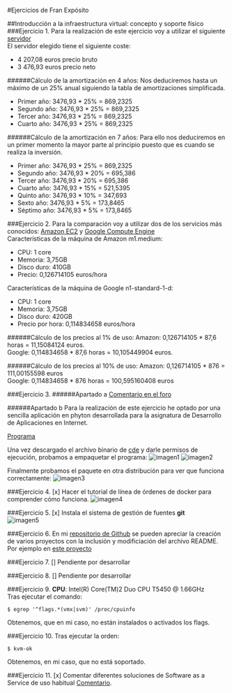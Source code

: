 #Ejercicios de Fran Expósito

##Introducción a la infraestructura virtual: concepto y soporte físico
###Ejercicio 1.
Para la realización de este ejercicio voy a utilizar el siguiente [servidor](http://www.senetic.es/product/709942-421?gclid=CjwKEAjwqamhBRDeyKKuuYztxwQSJAA1luvGNmmaBPD8uIBTFVNLdraahBwsAqJr7wJy4doFwrarLRoCeEfw_wcB)  
El servidor elegido tiene el siguiente coste:
* 4 207,08 euros precio bruto
* 3 476,93 euros precio neto

######Cálculo de la amortización en 4 años:
Nos deduciremos hasta un máximo de un 25% anual siguiendo la tabla de amortizaciones simplificada.  
* Primer año: 3476,93 * 25% = 869,2325  
* Segundo año: 3476,93 * 25% = 869,2325  
* Tercer año: 3476,93 * 25% = 869,2325  
* Cuarto año: 3476,93 * 25% = 869,2325  

######Cálculo de la amortización en 7 años: 
Para ello nos deduciremos en un primer momento la mayor parte al principio puesto que es cuando se realiza la inversión.  
* Primer año: 3476,93 * 25% = 869,2325  
* Segundo año: 3476,93 * 20% = 695,386  
* Tercer año: 3476,93 * 20% = 695,386  
* Cuarto año: 3476,93 * 15% = 521,5395  
* Quinto año: 3476,93 * 10% = 347,693  
* Sexto año: 3476,93 * 5% = 173,8465  
* Séptimo año: 3476,93 * 5% = 173,8465  

###Ejercicio 2.
Para la comparación voy a utilizar dos de los servicios más conocidos: [Amazon EC2](http://aws.amazon.com/es/ec2/) y [Google Compute Engine](https://cloud.google.com/products/compute-engine/)  
Características de la máquina de Amazon m1.medium:
* CPU: 1 core
* Memoria: 3,75GB 
* Disco duro: 410GB
* Precio: 0,126714105 euros/hora

Características de la máquina de Google n1-standard-1-d:
* CPU: 1 core
* Memoria: 3,75GB
* Disco duro: 420GB
* Precio por hora: 0,114834658 euros/hora

######Cálculo de los precios al 1% de uso:
Amazon: 0,126714105 * 87,6 horas = 11,15084124 euros.  
Google: 0,114834658 * 87,6 horas = 10,105449904 euros.  

######Cálculo de los precios al 10% de uso:
Amazon: 0,126714105 * 876 = 111,00155598 euros  
Google: 0,114834658 * 876 horas = 100,595160408 euros  

###Ejercicio 3.
######Apartado a
[Comentario en el foro](https://github.com/JJ/GII-2014/issues/71)

######Apartado b
Para la realización de este ejercicio he optado por una sencilla aplicación en phyton desarrollada para la asignatura de Desarrollo de Aplicaciones en Internet. 

[Programa](https://www.dropbox.com/s/d287zt39h4j5f3t/ejercicio1.py?dl=0)

Una vez descargado el archivo binario de [cde](https://github.com/downloads/pgbovine/CDE/cde_2011-08-15_32bit) y darle permisos de ejecución, probamos a empaquetar el programa:
![imagen1](http://i.imgur.com/KOecKJI.png)
![imagen2](http://i.imgur.com/xdaSLlG.png)

Finalmente probamos el paquete en otra distribución para ver que funciona correctamente:
![imagen3]()

###Ejercicio 4.
[x] Hacer el tutorial de línea de órdenes de docker para comprender cómo funciona.
![imagen4](http://i.imgur.com/pYj8C4Y.png)

###Ejercicio 5.
[x] Instala el sistema de gestión de fuentes **git**  
![imagen5](http://i.imgur.com/VeQayLD.png)

###Ejercicio 6.
En mi [repositorio de Github](https://github.com/franexposito) se pueden apreciar la creación de varios proyectos con la inclusión y modificiación del archivo README. Por ejemplo en [este proyecto](https://github.com/franexposito/bkst-calculator/blob/master/README.md)

###Ejercicio 7.
[] Pendiente por desarrollar  

###Ejercicio 8.
[] Pendiente por desarrollar  

###Ejercicio 9.
**CPU**:  Intel(R) Core(TM)2 Duo CPU     T5450  @ 1.66GHz  
Tras ejecutar el comando:  
<pre><code>$ egrep '^flags.*(vmx|svm)' /proc/cpuinfo</code></pre>  
Obtenemos, que en mi caso, no están instalados o activados los flags.  

###Ejercicio 10.
Tras ejecutar la orden:  
<pre><code>$ kvm-ok</code></pre>  
Obtenemos, en mi caso, que no está soportado.  

###Ejercicio 11.
[x] Comentar diferentes soluciones de Software as a Service de uso habitual [Comentario](https://github.com/JJ/GII-2014/issues/72#issuecomment-58912586).  

